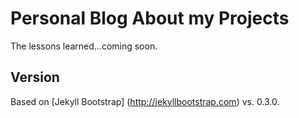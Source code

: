 # Personal Blog About my Projects

The lessons learned...coming soon.

## Version

Based on [Jekyll Bootstrap] (http://jekyllbootstrap.com) vs. 0.3.0.